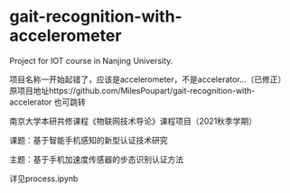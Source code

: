 # gait-recognition-with-accelerometer
Project for IOT course in Nanjing University. 

项目名称一开始起错了，应该是accelerometer，不是accelerator...（已修正）<br>
原项目地址https://github.com/MilesPoupart/gait-recognition-with-accelerator 也可跳转

南京大学本研共修课程《物联网技术导论》课程项目（2021秋季学期）

课题：基于智能手机感知的新型认证技术研究

主题：基于手机加速度传感器的步态识别认证方法

详见process.ipynb

